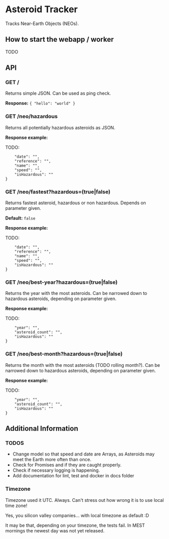 # Asteroid Tracker

Tracks Near-Earth Objects (NEOs).

## How to start the webapp / worker

TODO

## API

### GET /

Returns simple JSON. Can be used as ping check.

__Response:__ ```{ "hello": "world" }```

### GET /neo/hazardous

Returns all potentially hazardous asteroids as JSON.

__Response example:__

TODO:
```{
    "date": "",
    "reference": "",
    "name": "",
    "speed": "",
    "isHazardous": ""
}
```

### GET /neo/fastest?hazardous=(true|false)

Returns fastest asteroid, hazardous or non hazardous. Depends on parameter given.

__Default:__ ```false```

__Response example:__

TODO:
```{
    "date": "",
    "reference": "",
    "name": "",
    "speed": "",
    "isHazardous": ""
}
```

### GET /neo/best-year?hazardous=(true|false)

Returns the year with the most asteroids. Can be narrowed down to hazardous asteroids, depending on parameter given.

__Response example:__

TODO:
```{
    "year": "",
    "asteroid_count": "",
    "isHazardous": ""
}
```

### GET /neo/best-month?hazardous=(true|false)

Returns the month with the most asteroids (TODO rolling month?). Can be narrowed down to hazardous asteroids, depending on parameter given.

__Response example:__

TODO:
```{
    "year": "",
    "asteroid_count": "",
    "isHazardous": ""
}
```

## Additional Information

### TODOS

- Change model so that speed and date are Arrays, as Asteroids may meet the Earth more often than once.
- Check for Promises and if they are caught properly.
- Check if necessary logging is happening.
- Add documentation for lint, test and docker in docs folder

### Timezone

Timezone used it UTC. Always. Can't stress out how wrong it is to use local time zone!

Yes, you silicon valley companies... with local timezone as default :D

It may be that, depending on your timezone, the tests fail. In MEST mornings the newest day was not yet released.
